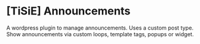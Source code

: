 [TiSiE] Announcements
=====================

A wordpress plugin to manage announcements. Uses a custom post type. Show announcements via custom loops, template tags, popups or widget.

